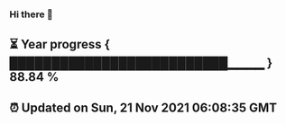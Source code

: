 ### Hi there 👋
⏳ Year progress { ██████████████████████████▁▁▁▁ } 88.84 %
---
⏰ Updated on Sun, 21 Nov 2021 06:08:35 GMT
---
